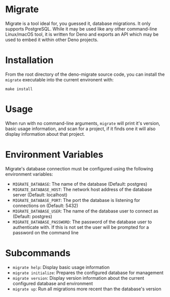 # Migrate

Migrate is a tool ideal for, you guessed it, database migrations. It only supports PostgreSQL. While it may be used like any other command-line Linux/macOS tool, it is written for Deno and exports an API which may be used to embed it within other Deno projects.


# Installation

From the root directory of the deno-migrate source code, you can install the `migrate` executable into the current environent with:

    make install


# Usage

When run with no command-line arguments, `migrate` will print it's version, basic usage information, and scan for a project, if it finds one it will also display information about that project.


# Environment Variables
Migrate's database connection must be configured using the following environment variables:

- `MIGRATE_DATABASE`: The name of the database (Default: postgres)
- `MIGRATE_DATABASE_HOST`: The network host address of the database server (Default: localhost)
- `MIGRATE_DATABASE_PORT`: The port the database is listening for connections on (Default: 5432)
- `MIGRATE_DATABASE_USER`: The name of the database user to connect as (Default: postgres)
- `MIGRATE_DATABASE_PASSWORD`: The password of the database user to authenticate with. If this is not set the user will be prompted for a password on the command line


# Subcommands

- `migrate help`: Display basic usage information
- `migrate initialize`: Prepares the configured database for management
- `migrate version`: Display version information about the current configured database and environment
- `migrate up`: Run all migrations more recent than the database's version
